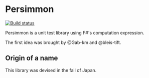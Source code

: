 # Persimmon

[![Build status](https://ci.appveyor.com/api/projects/status/89d7837yqc2kg8lt?svg=true)](https://ci.appveyor.com/project/pocketberserker/persimmon)

Persimmon is a unit test library using F#'s computation expression.

The first idea was brought by @Gab-km and @bleis-tift.

## Origin of a name

This library was devised in the fall of Japan.
